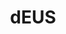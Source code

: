 ---
title: "dEUS"
summary: "Alternative rock band formed in 1991, based in Antwerp, Belgium."
image: "deus.jpg"
apple_music_artist_url: "https://music.apple.com/gb/artist/deus/13494122"
---